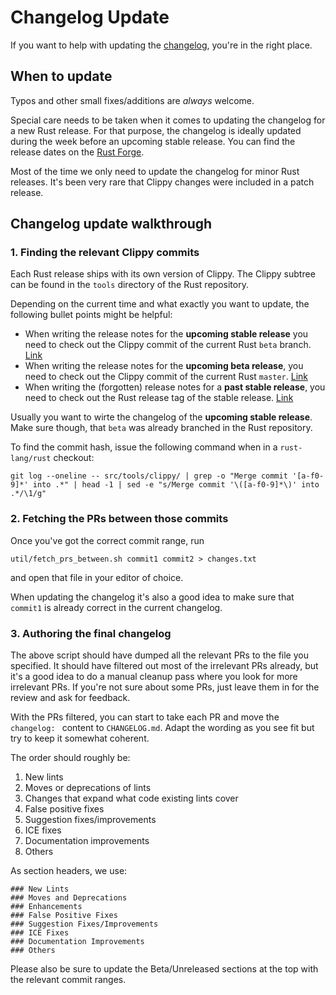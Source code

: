 # Changelog Update

If you want to help with updating the [changelog][changelog], you're in the right place.

## When to update

Typos and other small fixes/additions are _always_ welcome.

Special care needs to be taken when it comes to updating the changelog for a new
Rust release. For that purpose, the changelog is ideally updated during the week
before an upcoming stable release. You can find the release dates on the [Rust
Forge][forge].

Most of the time we only need to update the changelog for minor Rust releases. It's
been very rare that Clippy changes were included in a patch release.

## Changelog update walkthrough

### 1. Finding the relevant Clippy commits

Each Rust release ships with its own version of Clippy. The Clippy subtree can
be found in the `tools` directory of the Rust repository.

Depending on the current time and what exactly you want to update, the following
bullet points might be helpful:

* When writing the release notes for the **upcoming stable release** you need to check
  out the Clippy commit of the current Rust `beta` branch. [Link][rust_beta_tools]
* When writing the release notes for the **upcoming beta release**, you need to check
  out the Clippy commit of the current Rust `master`. [Link][rust_master_tools]
* When writing the (forgotten) release notes for a **past stable release**, you
  need to check out the Rust release tag of the stable release.
  [Link][rust_stable_tools]

Usually you want to wirte the changelog of the **upcoming stable release**. Make
sure though, that `beta` was already branched in the Rust repository.

To find the commit hash, issue the following command when in a `rust-lang/rust` checkout:
```
git log --oneline -- src/tools/clippy/ | grep -o "Merge commit '[a-f0-9]*' into .*" | head -1 | sed -e "s/Merge commit '\([a-f0-9]*\)' into .*/\1/g"
```

### 2. Fetching the PRs between those commits

Once you've got the correct commit range, run

    util/fetch_prs_between.sh commit1 commit2 > changes.txt

and open that file in your editor of choice.

When updating the changelog it's also a good idea to make sure that `commit1` is
already correct in the current changelog.

### 3. Authoring the final changelog

The above script should have dumped all the relevant PRs to the file you
specified. It should have filtered out most of the irrelevant PRs
already, but it's a good idea to do a manual cleanup pass where you look for
more irrelevant PRs. If you're not sure about some PRs, just leave them in for
the review and ask for feedback.

With the PRs filtered, you can start to take each PR and move the
`changelog: ` content to `CHANGELOG.md`. Adapt the wording as you see fit but
try to keep it somewhat coherent.

The order should roughly be:

1. New lints
2. Moves or deprecations of lints
3. Changes that expand what code existing lints cover
4. False positive fixes
5. Suggestion fixes/improvements
6. ICE fixes
7. Documentation improvements
8. Others

As section headers, we use:

```
### New Lints
### Moves and Deprecations
### Enhancements
### False Positive Fixes
### Suggestion Fixes/Improvements
### ICE Fixes
### Documentation Improvements
### Others
```

Please also be sure to update the Beta/Unreleased sections at the top with the
relevant commit ranges.

[changelog]: https://github.com/rust-lang/rust-clippy/blob/master/CHANGELOG.md
[forge]: https://forge.rust-lang.org/
[rust_master_tools]: https://github.com/rust-lang/rust/tree/master/src/tools/clippy
[rust_beta_tools]: https://github.com/rust-lang/rust/tree/beta/src/tools/clippy
[rust_stable_tools]: https://github.com/rust-lang/rust/releases
